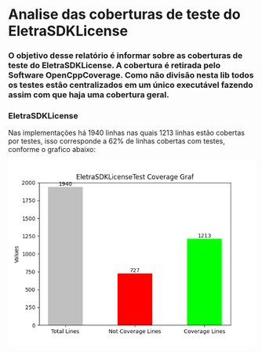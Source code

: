 # Analise das coberturas de teste do EletraSDKLicense

### O objetivo desse relatório é informar sobre as coberturas de teste do EletraSDKLicense. A cobertura é retirada pelo Software OpenCppCoverage. Como não divisão nesta lib todos os testes estão centralizados em um único executável fazendo assim com que haja uma cobertura geral.

### EletraSDKLicense
Nas implementações há 1940 linhas nas quais 1213 linhas estão cobertas por testes, isso corresponde a 62% de linhas cobertas com testes, conforme o grafico abaixo:

![Gráfico das cobeturas de teste do EletraSDKLicense](https://github.com/RaulSouza27/CoverageTestSDKLicense/blob/main/Images/EletraSDKLicense.png)
